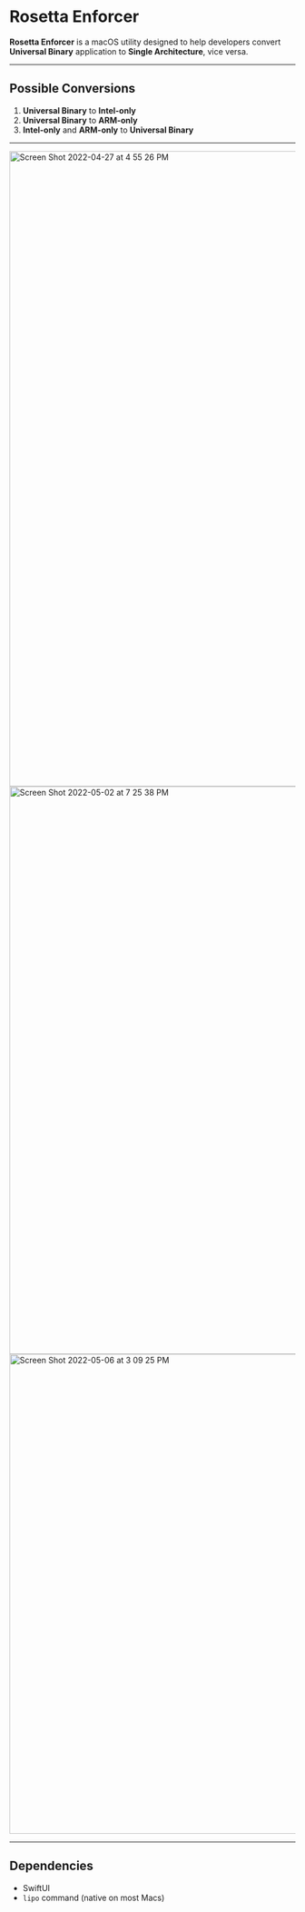# Rosetta Enforcer
**Rosetta Enforcer** is a macOS utility designed to help developers convert **Universal Binary** application to **Single Architecture**, vice versa.

---

## Possible Conversions

1. **Universal Binary** to **Intel-only**
2. **Universal Binary** to **ARM-only**
3. **Intel-only** and **ARM-only** to **Universal Binary**

---

<img width="1119" alt="Screen Shot 2022-04-27 at 4 55 26 PM" src="https://user-images.githubusercontent.com/35755386/165629451-8a387c61-5d78-45e9-aef5-ecb53af24aab.png">

<img width="1000" alt="Screen Shot 2022-05-02 at 7 25 38 PM" src="https://user-images.githubusercontent.com/35755386/166342011-0adf3649-a007-4410-ac48-83dba0020573.png">

<img width="845" alt="Screen Shot 2022-05-06 at 3 09 25 PM" src="https://user-images.githubusercontent.com/35755386/167202509-5b9ce685-c280-4c84-9cd6-7dbb368140b6.png">

---

## Dependencies

- SwiftUI
- ```lipo``` command (native on most Macs)
